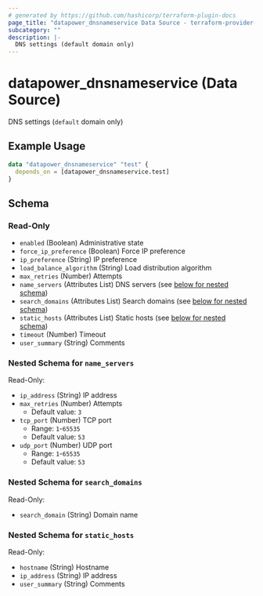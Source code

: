 ```yaml
---
# generated by https://github.com/hashicorp/terraform-plugin-docs
page_title: "datapower_dnsnameservice Data Source - terraform-provider-datapower"
subcategory: ""
description: |-
  DNS settings (default domain only)
---
```


# datapower_dnsnameservice (Data Source)

DNS settings (`default` domain only)

## Example Usage

```terraform
data "datapower_dnsnameservice" "test" {
  depends_on = [datapower_dnsnameservice.test]
}
```

<!-- schema generated by tfplugindocs -->
## Schema

### Read-Only

- `enabled` (Boolean) Administrative state
- `force_ip_preference` (Boolean) Force IP preference
- `ip_preference` (String) IP preference
- `load_balance_algorithm` (String) Load distribution algorithm
- `max_retries` (Number) Attempts
- `name_servers` (Attributes List) DNS servers (see [below for nested schema](#nestedatt--name_servers))
- `search_domains` (Attributes List) Search domains (see [below for nested schema](#nestedatt--search_domains))
- `static_hosts` (Attributes List) Static hosts (see [below for nested schema](#nestedatt--static_hosts))
- `timeout` (Number) Timeout
- `user_summary` (String) Comments

<a id="nestedatt--name_servers"></a>
### Nested Schema for `name_servers`

Read-Only:

- `ip_address` (String) IP address
- `max_retries` (Number) Attempts
  - Default value: `3`
- `tcp_port` (Number) TCP port
  - Range: `1`-`65535`
  - Default value: `53`
- `udp_port` (Number) UDP port
  - Range: `1`-`65535`
  - Default value: `53`


<a id="nestedatt--search_domains"></a>
### Nested Schema for `search_domains`

Read-Only:

- `search_domain` (String) Domain name


<a id="nestedatt--static_hosts"></a>
### Nested Schema for `static_hosts`

Read-Only:

- `hostname` (String) Hostname
- `ip_address` (String) IP address
- `user_summary` (String) Comments
